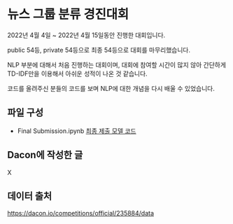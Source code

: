 # 뉴스 그룹 분류 경진대회

2022년 4월 4일 ~ 2022년 4월 15일동안 진행한 대회입니다. 

public 54등, private 54등으로 최종 54등으로 대회를 마무리했습니다.

NLP 부분에 대해서 처음 진행하는 대회이며, 대회에 참여할 시간이 많지 않아 간단하게 TD-IDF만을 이용해서 아쉬운 성적이 나온 것 같습니다.

코드를 올려주신 분들의 코드를 보며 NLP에 대한 개념을 다시 배울 수 있었습니다.

## 파일 구성

- Final Submission.ipynb [최종 제출 모델 코드](./Final%20Submission.ipynb)

## Dacon에 작성한 글

X

## 데이터 출처
https://dacon.io/competitions/official/235884/data
